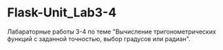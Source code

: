 # Flask-Unit_Lab3-4
Лабараторные работы 3-4 по теме "Вычисление тригонометрических функций с заданной точностью, выбор градусов или радиан".
